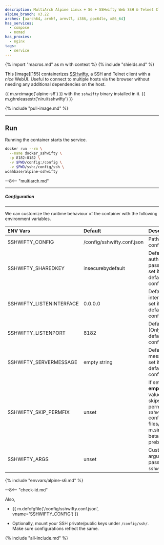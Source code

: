 ```yaml
---
description: MultiArch Alpine Linux + S6 + SSHwifty Web SSH & Telnet Client
alpine_branch: v3.22
arches: [aarch64, armhf, armv7l, i386, ppc64le, x86_64]
has_services:
  - compose
  - nomad
has_proxies:
  - nginx
tags:
  - service
---
```


{% import "macros.md" as m with context %}
{% include "shields.md" %}

This [image][155] containerizes [SSHwifty][1], a SSH and
Telnet client with a *nice* WebUI. Useful to connect to multiple
hosts via the browser without needing any additional dependencies
on the host.

{{ m.srcimage('alpine-s6') }} with the `sshwifty` binary installed
in it. {{ m.ghreleasestr('nirui/sshwifty') }}

{% include "pull-image.md" %}

---
Run
---

Running the container starts the service.

``` sh
docker run --rm \
  --name docker_sshwifty \
  -p 8182:8182 \
  -v $PWD/config:/config \
  -v $PWD/ssh:/config/ssh \
woahbase/alpine-sshwifty
```

--8<-- "multiarch.md"

---
##### Configuration
---

We can customize the runtime behaviour of the container with the
following environment variables.

| ENV Vars                 | Default                    | Description
| :---                     | :---                       | :---
| SSHWIFTY_CONFIG          | /config/sshwifty.conf.json | Path to `sshwifty` configuration file.
| SSHWIFTY_SHAREDKEY       | insecurebydefault          | Default authorization password. (Only set if using default configuration file)
| SSHWIFTY_LISTENINTERFACE | 0.0.0.0                    | Default listen interface. (Only set if using default configuration file)
| SSHWIFTY_LISTENPORT      | 8182                       | Default listen port. (Only set if using default configuration file)
| SSHWIFTY_SERVERMESSAGE   | empty string               | Default server message. (Only set if using default configuration file)
| SSHWIFTY_SKIP_PERMFIX    | unset                      | If set to a **non-empty-string** value (e.g. `1`), skips fixing permissions for `sshwifty` configuration/data files/directories. {{ m.sincev('0.3.25-beta-release-prebuild') }}
| SSHWIFTY_ARGS            | unset                      | Customizable arguments passed to `sshwifty` service.
{% include "envvars/alpine-s6.md" %}

--8<-- "check-id.md"

Also,

* {{ m.defcfgfile('/config/sshwifty.conf.json', vname='SSHWIFTY_CONFIG') }}

* Optionally, mount your SSH private/public keys under
  `/config/ssh/`. Make sure configurations reflect the same.

[1]: https://sshwifty-demo.nirui.org/
[2]: https://github.com/nirui/sshwifty/releases

{% include "all-include.md" %}
